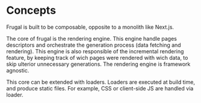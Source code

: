 # Concepts

Frugal is built to be composable, opposite to a monolith like Next.js.

The core of frugal is the rendering engine. This engine handle pages descriptors and orchestrate the generation process (data fetching and rendering). This engine is also responsible of the incremental rendering feature, by keeping track of wich pages were rendered with wich data, to skip ulterior unnecessary generations. The rendering engine is framework agnostic.

This core can be extended with loaders. Loaders are executed at build time, and produce static files. For example, CSS or client-side JS are handled via loader.
